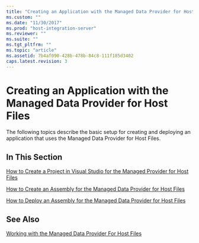 ```yaml
---
title: "Creating an Application with the Managed Data Provider for Host Files1 | Microsoft Docs"
ms.custom: ""
ms.date: "11/30/2017"
ms.prod: "host-integration-server"
ms.reviewer: ""
ms.suite: ""
ms.tgt_pltfrm: ""
ms.topic: "article"
ms.assetid: 7b4af090-428b-478b-84c8-111f185d3402
caps.latest.revision: 3
---
```

# Creating an Application with the Managed Data Provider for Host Files
The following topics describe the basic setup for creating and deploying an application that uses the Managed Data Provider for Host Files.  
  
## In This Section  
 [How to Create a Project in Visual Studio for the Managed Provider for Host Files](../core/34723bdd-c732-4463-b3b0-e490a03c9617.md)  
  
 [How to Create an Assembly for the Managed Data Provider for Host Files](../core/how-to-create-an-assembly-for-the-managed-data-provider-for-host-files.md)  
  
 [How to Deploy an Assembly for the Managed Data Provider for Host Files](../core/how-to-deploy-an-assembly-for-the-managed-data-provider-for-host-files.md)  
  
## See Also  
 [Working with the Managed Data Provider For Host Files](../core/working-with-the-managed-data-provider-for-host-files2.md)